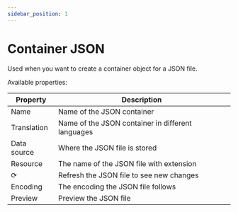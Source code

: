 ```yaml
---
sidebar_position: 1
---
```


# Container JSON

Used when you want to create a container object for a JSON file.

Available properties:

| Property    | Description                                       |
| ----------- | ------------------------------------------------- |
| Name        | Name of the JSON container                        |
| Translation | Name of the JSON container in different languages |
| Data source | Where the JSON file is stored                     |
| Resource    | The name of the JSON file with extension          |
| ⟳           | Refresh the JSON file to see new changes          |
| Encoding    | The encoding the JSON file follows                |
| Preview     | Preview the JSON file                             |
